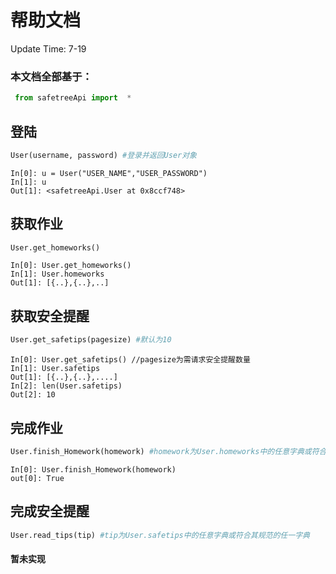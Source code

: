 # 帮助文档

Update Time: 7-19

### 本文档全部基于：

```python
 from safetreeApi import  *
```

## 登陆

```python
User(username, password) #登录并返回User对象
```

```
In[0]: u = User("USER_NAME","USER_PASSWORD")
In[1]: u
Out[1]: <safetreeApi.User at 0x8ccf748> 
```

## 获取作业

```python
User.get_homeworks()
```

```
In[0]: User.get_homeworks()
In[1]: User.homeworks
Out[1]: [{..},{..},..]
```

## 获取安全提醒

```python
User.get_safetips(pagesize) #默认为10
```

```
In[0]: User.get_safetips() //pagesize为需请求安全提醒数量
In[1]: User.safetips
Out[1]: [{..},{..},....]
In[2]: len(User.safetips)
Out[2]: 10
```

## 完成作业

```python
User.finish_Homework(homework) #homework为User.homeworks中的任意字典或符合其规范的任一字典
```

```
In[0]: User.finish_Homework(homework)
out[0]: True
```

## 完成安全提醒

```python
User.read_tips(tip) #tip为User.safetips中的任意字典或符合其规范的任一字典
```

#### 暂未实现

